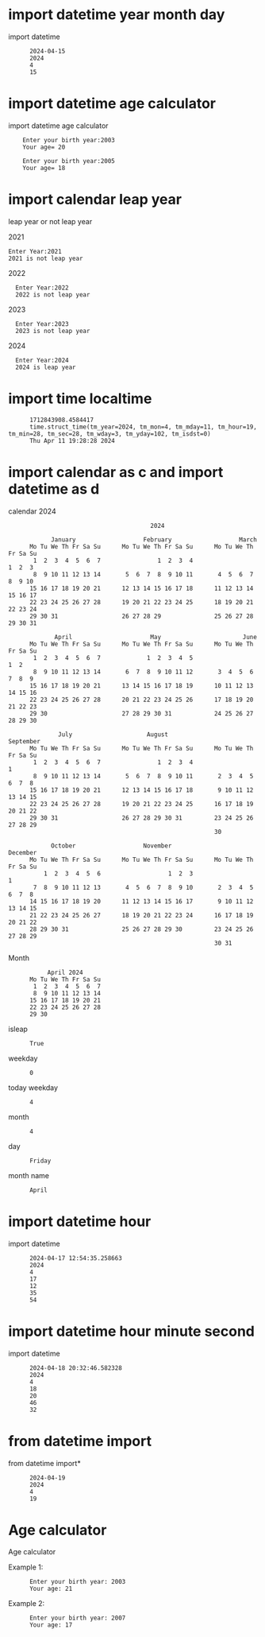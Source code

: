 # import datetime year month day
import datetime

          2024-04-15
          2024
          4
          15

          
# import datetime age calculator
import datetime age calculator

        Enter your birth year:2003
        Your age= 20
        
        Enter your birth year:2005
        Your age= 18

        
# import calendar leap year
leap year or not leap year

2021
 
    Enter Year:2021
    2021 is not leap year
2022

      Enter Year:2022
      2022 is not leap year
2023

      Enter Year:2023
      2023 is not leap year
2024

      Enter Year:2024
      2024 is leap year
      
      
# import time localtime

          1712843908.4584417
          time.struct_time(tm_year=2024, tm_mon=4, tm_mday=11, tm_hour=19, tm_min=28, tm_sec=28, tm_wday=3, tm_yday=102, tm_isdst=0)
          Thu Apr 11 19:28:28 2024
          
          
# import calendar as c and import datetime as d      
calendar 2024

                                            2024
          
                January                   February                   March
          Mo Tu We Th Fr Sa Su      Mo Tu We Th Fr Sa Su      Mo Tu We Th Fr Sa Su
           1  2  3  4  5  6  7                1  2  3  4                   1  2  3
           8  9 10 11 12 13 14       5  6  7  8  9 10 11       4  5  6  7  8  9 10
          15 16 17 18 19 20 21      12 13 14 15 16 17 18      11 12 13 14 15 16 17
          22 23 24 25 26 27 28      19 20 21 22 23 24 25      18 19 20 21 22 23 24
          29 30 31                  26 27 28 29               25 26 27 28 29 30 31
          
                 April                      May                       June
          Mo Tu We Th Fr Sa Su      Mo Tu We Th Fr Sa Su      Mo Tu We Th Fr Sa Su
           1  2  3  4  5  6  7             1  2  3  4  5                      1  2
           8  9 10 11 12 13 14       6  7  8  9 10 11 12       3  4  5  6  7  8  9
          15 16 17 18 19 20 21      13 14 15 16 17 18 19      10 11 12 13 14 15 16
          22 23 24 25 26 27 28      20 21 22 23 24 25 26      17 18 19 20 21 22 23
          29 30                     27 28 29 30 31            24 25 26 27 28 29 30
          
                  July                     August                  September
          Mo Tu We Th Fr Sa Su      Mo Tu We Th Fr Sa Su      Mo Tu We Th Fr Sa Su
           1  2  3  4  5  6  7                1  2  3  4                         1
           8  9 10 11 12 13 14       5  6  7  8  9 10 11       2  3  4  5  6  7  8
          15 16 17 18 19 20 21      12 13 14 15 16 17 18       9 10 11 12 13 14 15
          22 23 24 25 26 27 28      19 20 21 22 23 24 25      16 17 18 19 20 21 22
          29 30 31                  26 27 28 29 30 31         23 24 25 26 27 28 29
                                                              30
          
                October                   November                  December
          Mo Tu We Th Fr Sa Su      Mo Tu We Th Fr Sa Su      Mo Tu We Th Fr Sa Su
              1  2  3  4  5  6                   1  2  3                         1
           7  8  9 10 11 12 13       4  5  6  7  8  9 10       2  3  4  5  6  7  8
          14 15 16 17 18 19 20      11 12 13 14 15 16 17       9 10 11 12 13 14 15
          21 22 23 24 25 26 27      18 19 20 21 22 23 24      16 17 18 19 20 21 22
          28 29 30 31               25 26 27 28 29 30         23 24 25 26 27 28 29
                                                              30 31
Month
            
               April 2024
          Mo Tu We Th Fr Sa Su
           1  2  3  4  5  6  7
           8  9 10 11 12 13 14
          15 16 17 18 19 20 21
          22 23 24 25 26 27 28
          29 30
isleap
          
          True
weekday
          
          0
          
today weekday

          4
month

          4
day

          Friday
month name
          
          April

# import datetime hour
import datetime

          2024-04-17 12:54:35.258663
          2024
          4
          17
          12
          35
          54

# import datetime hour minute second
import datetime

          2024-04-18 20:32:46.582328
          2024
          4
          18
          20
          46
          32


# from datetime import
from datetime import*

          2024-04-19
          2024
          4
          19

# Age calculator
Age calculator

Example 1:

          Enter your birth year: 2003
          Your age: 21
Example 2:

          Enter your birth year: 2007
          Your age: 17
          
          
          
